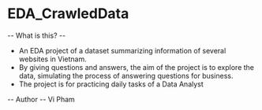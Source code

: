 # EDA_CrawledData
-- What is this? --
- An EDA project of a dataset summarizing information of several websites in Vietnam.
- By giving questions and answers, the aim of the project is to explore the data, simulating the process of answering questions for business.
- The project is for practicing daily tasks of a Data Analyst

-- Author -- 
Vi Pham
